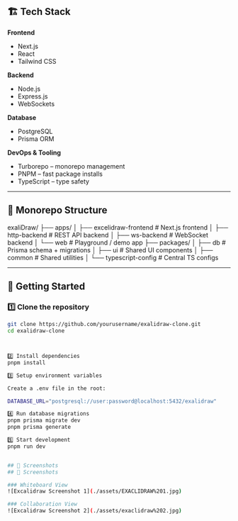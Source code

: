 ## 🏗️ Tech Stack  

**Frontend**  
- Next.js  
- React  
- Tailwind CSS  

**Backend**  
- Node.js  
- Express.js  
- WebSockets  

**Database**  
- PostgreSQL  
- Prisma ORM  

**DevOps & Tooling**  
- Turborepo – monorepo management  
- PNPM – fast package installs  
- TypeScript – type safety  

---

## 📂 Monorepo Structure  

exaliDraw/
├── apps/
│ ├── excelidraw-frontend # Next.js frontend
│ ├── http-backend # REST API backend
│ ├── ws-backend # WebSocket backend
│ └── web # Playground / demo app
├── packages/
│ ├── db # Prisma schema + migrations
│ ├── ui # Shared UI components
│ ├── common # Shared utilities
│ └── typescript-config # Central TS configs




---

## 🚀 Getting Started  

### 1️⃣ Clone the repository  
```bash
git clone https://github.com/yourusername/exalidraw-clone.git
cd exalidraw-clone



2️⃣ Install dependencies
pnpm install

3️⃣ Setup environment variables

Create a .env file in the root:

DATABASE_URL="postgresql://user:password@localhost:5432/exalidraw"

4️⃣ Run database migrations
pnpm prisma migrate dev
pnpm prisma generate

5️⃣ Start development
pnpm run dev


## 📸 Screenshots  
## 📸 Screenshots  

### Whiteboard View  
![Excalidraw Screenshot 1](./assets/EXACLIDRAW%201.jpg)  

### Collaboration View  
![Excalidraw Screenshot 2](./assets/exaclidraw%202.jpg)  
